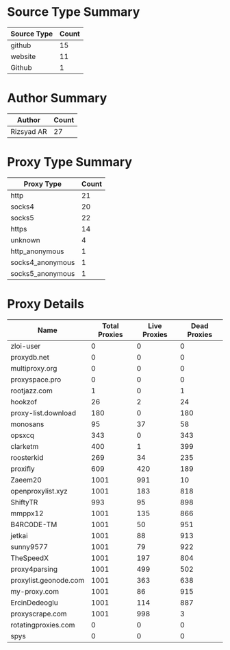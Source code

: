 # Source Type Summary

| Source Type | Count |
|-------------|-------|
| github | 15 |
| website | 11 |
| Github | 1 |


# Author Summary

| Author | Count |
|--------|-------|
| Rizsyad AR | 27 |


# Proxy Type Summary

| Proxy Type | Count |
|------------|-------|
| http | 21 |
| socks4 | 20 |
| socks5 | 22 |
| https | 14 |
| unknown | 4 |
| http_anonymous | 1 |
| socks4_anonymous | 1 |
| socks5_anonymous | 1 |


# Proxy Details

| Name | Total Proxies | Live Proxies | Dead Proxies |
|------|---------------|--------------|---------------|
| zloi-user | 0 | 0 | 0 |
| proxydb.net | 0 | 0 | 0 |
| multiproxy.org | 0 | 0 | 0 |
| proxyspace.pro | 0 | 0 | 0 |
| rootjazz.com | 1 | 0 | 1 |
| hookzof | 26 | 2 | 24 |
| proxy-list.download | 180 | 0 | 180 |
| monosans | 95 | 37 | 58 |
| opsxcq | 343 | 0 | 343 |
| clarketm | 400 | 1 | 399 |
| roosterkid | 269 | 34 | 235 |
| proxifly | 609 | 420 | 189 |
| Zaeem20 | 1001 | 991 | 10 |
| openproxylist.xyz | 1001 | 183 | 818 |
| ShiftyTR | 993 | 95 | 898 |
| mmppx12 | 1001 | 135 | 866 |
| B4RC0DE-TM | 1001 | 50 | 951 |
| jetkai | 1001 | 88 | 913 |
| sunny9577 | 1001 | 79 | 922 |
| TheSpeedX | 1001 | 197 | 804 |
| proxy4parsing | 1001 | 499 | 502 |
| proxylist.geonode.com | 1001 | 363 | 638 |
| my-proxy.com | 1001 | 86 | 915 |
| ErcinDedeoglu | 1001 | 114 | 887 |
| proxyscrape.com | 1001 | 998 | 3 |
| rotatingproxies.com | 0 | 0 | 0 |
| spys | 0 | 0 | 0 |
